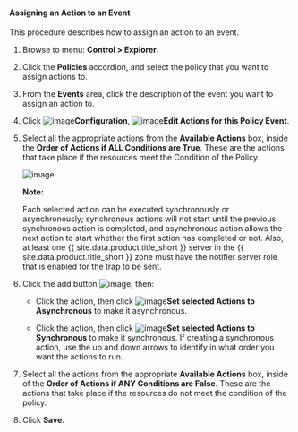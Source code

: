 #### Assigning an Action to an Event

This procedure describes how to assign an action to an event.

1. Browse to menu: **Control > Explorer**.

2. Click the **Policies** accordion, and select the policy that you want to assign actions to.

3. From the **Events** area, click the description of the event you want to assign an action to.

4. Click ![image](../images/1847.png)**Configuration**, ![image](../images/1851.png)**Edit Actions for this Policy Event**.

5. Select all the appropriate actions from the **Available Actions** box, inside the **Order of Actions if ALL Conditions are True**. These are the actions that take place if the resources meet the Condition of the Policy.

    ![image](../images/1882.png)

    **Note:**

    Each selected action can be executed synchronously or asynchronously; synchronous actions will not start until the previous synchronous action is completed, and asynchronous action allows the next action to start whether the first action has completed or not. Also, at least one {{ site.data.product.title_short }} server in the {{ site.data.product.title_short }} zone must have the notifier server role that is enabled for the trap to be sent.

6. Click the add button ![image](../images/1876.png), then:

      - Click the action, then click ![image](../images/1883.png)**Set selected Actions to Asynchronous** to make it asynchronous.

      - Click the action, then click ![image](../images/1884.png)**Set selected Actions to Synchronous** to make it synchronous. If creating a synchronous action, use the up and down arrows to identify in what order you want the actions to run.

7. Select all the actions from the appropriate **Available Actions** box, inside of the **Order of Actions if ANY Conditions are False**. These are the actions that take place if the resources do not meet the condition of the policy.

8. Click **Save**.
